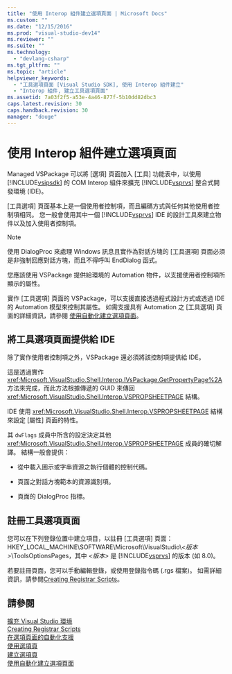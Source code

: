 ```yaml
---
title: "使用 Interop 組件建立選項頁面 | Microsoft Docs"
ms.custom: ""
ms.date: "12/15/2016"
ms.prod: "visual-studio-dev14"
ms.reviewer: ""
ms.suite: ""
ms.technology: 
  - "devlang-csharp"
ms.tgt_pltfrm: ""
ms.topic: "article"
helpviewer_keywords: 
  - "工具選項頁面 [Visual Studio SDK], 使用 Interop 組件建立"
  - "Interop 組件, 建立工具選項頁面"
ms.assetid: 7a03f2f5-a53e-4a46-877f-5b10dd82dbc3
caps.latest.revision: 30
caps.handback.revision: 30
manager: "douge"
---
```

# 使用 Interop 組件建立選項頁面
Managed VSPackage 可以將 \[選項\] 頁面加入 \[工具\] 功能表中，以使用 [!INCLUDE[vsipsdk](../mfc/includes/vsipsdk_md.md)] 的 COM Interop 組件來擴充 [!INCLUDE[vsprvs](../assembler/masm/includes/vsprvs_md.md)] 整合式開發環境 \(IDE\)。  
  
 \[工具選項\] 頁面基本上是一個使用者控制項，而且編碼方式與任何其他使用者控制項相同。 您一般會使用其中一個 [!INCLUDE[vsprvs](../assembler/masm/includes/vsprvs_md.md)] IDE 的設計工具來建立物件以及加入使用者控制項。  
  
> [!NOTE]
>  使用 DialogProc 來處理 Windows 訊息且實作為對話方塊的 \[工具選項\] 頁面必須是非強制回應對話方塊，而且不得呼叫 EndDialog 函式。  
  
 您應該使用 VSPackage 提供給環境的 Automation 物件，以支援使用者控制項所顯示的屬性。  
  
 實作 \[工具選項\] 頁面的 VSPackage，可以支援直接透過程式設計方式或透過 IDE 的 Automation 模型來控制其屬性。 如需支援具有 Automation 之 \[工具選項\] 頁面的詳細資訊，請參閱 [使用自動化建立選項頁面](../misc/creating-options-pages-by-using-automation.md)。  
  
## 將工具選項頁面提供給 IDE  
 除了實作使用者控制項之外，VSPackage 還必須將該控制項提供給 IDE。  
  
 這是透過實作 <xref:Microsoft.VisualStudio.Shell.Interop.IVsPackage.GetPropertyPage%2A> 方法來完成，而此方法根據傳遞的 GUID 來傳回 <xref:Microsoft.VisualStudio.Shell.Interop.VSPROPSHEETPAGE> 結構。  
  
 IDE 使用 <xref:Microsoft.VisualStudio.Shell.Interop.VSPROPSHEETPAGE> 結構來設定 \[屬性\] 頁面的特性。  
  
 其 `dwFlags` 成員中所含的設定決定其他 <xref:Microsoft.VisualStudio.Shell.Interop.VSPROPSHEETPAGE> 成員的確切解譯。 結構一般會提供：  
  
-   從中載入圖示或字串資源之執行個體的控制代碼。  
  
-   頁面之對話方塊範本的資源識別項。  
  
-   頁面的 DialogProc 指標。  
  
## 註冊工具選項頁面  
 您可以在下列登錄位置中建立項目，以註冊 \[工具選項\] 頁面：HKEY\_LOCAL\_MACHINE\\SOFTWARE\\Microsoft\\VisualStudio\\*\<版本\>*\\ToolsOptionsPages，其中 *\<版本\>* 是 [!INCLUDE[vsprvs](../assembler/masm/includes/vsprvs_md.md)] 的版本 \(如 8.0\)。  
  
 若要註冊頁面，您可以手動編輯登錄，或使用登錄指令碼 \(.rgs 檔案\)。 如需詳細資訊，請參閱[Creating Registrar Scripts](../atl/creating-registrar-scripts.md)。  
  
## 請參閱  
 [擴充 Visual Studio 環境](../Topic/Extending%20the%20Visual%20Studio%20Environment.md)   
 [Creating Registrar Scripts](../atl/creating-registrar-scripts.md)   
 [在選項頁面的自動化支援](../Topic/Automation%20Support%20for%20Options%20Pages.md)   
 [使用選項頁](../misc/using-options-pages.md)   
 [建立選項頁](../Topic/Creating%20Options%20Pages.md)   
 [使用自動化建立選項頁面](../misc/creating-options-pages-by-using-automation.md)